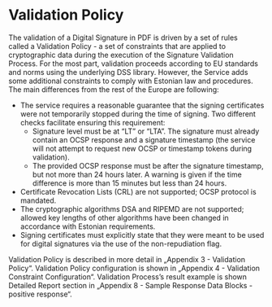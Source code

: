 Validation Policy
=================

The validation of a Digital Signature in PDF is driven by a set of rules
called a Validation Policy - a set of constraints that are applied to
cryptographic data during the execution of the Signature Validation
Process. For the most part, validation proceeds according to EU
standards and norms using the underlying DSS library. However, the
Service adds some additional constraints to comply with Estonian law and
procedures. The main differences from the rest of the Europe are
following:

- The service requires a reasonable guarantee that the signing
  certificates were not temporarily stopped during the time
  of signing. Two different checks facilitate ensuring this
  requirement:
	- Signature level must be at “LT” or “LTA”. The signature must
	  already contain an OCSP response and a signature timestamp (the
	  service will not attempt to request new OCSP or timestamp tokens
	  during validation).
	- The provided OCSP response must be after the signature
	  timestamp, but not more than 24 hours later. A warning is given
	  if the time difference is more than 15 minutes but less than 24 hours.
- Certificate Revocation Lists (CRL) are not supported; OCSP protocol is mandated.
- The cryptographic algorithms DSA and RIPEMD are not supported;
  allowed key lengths of other algorithms have been changed in
  accordance with Estonian requirements.
- Signing certificates must explicitly state that they were meant to
  be used for digital signatures via the use of the non-repudiation flag.

Validation Policy is described in more detail in „Appendix 3 -
Validation Policy“. Validation Policy configuration is shown in
„Appendix 4 - Validation Constraint Configuration“. Validation Process’s
result example is shown Detailed Report section in „Appendix 8 - Sample
Response Data Blocks - positive response“.


